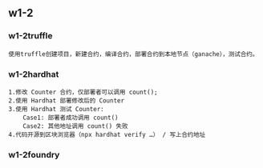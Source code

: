 ## w1-2
### w1-2truffle
    使用truffle创建项目，新建合约，编译合约，部署合约到本地节点（ganache），测试合约。
### w1-2hardhat
    1.修改 Counter 合约，仅部署者可以调⽤ count();  
    2.使⽤ Hardhat 部署修改后的 Counter   
    3.使⽤ Hardhat 测试 Counter:  
        Case1: 部署者成功调⽤ count()  
        Case2: 其他地址调⽤ count() 失败  
    4.代码开源到区块浏览器（npx hardhat verify …） / 写上合约地址  
### w1-2foundry